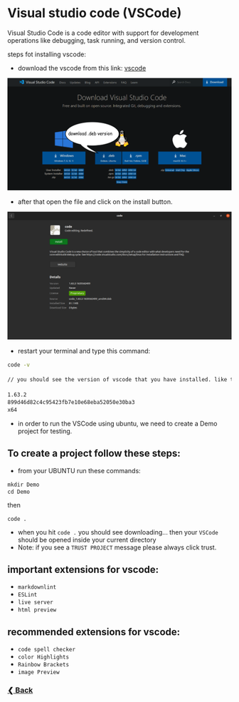 # Visual studio code (VSCode)

Visual Studio Code is a code editor with support for development operations like debugging, task running, and version control.

steps fot installing vscode:

- download the vscode from this link: [vscode](https://code.visualstudio.com/Download)

![vscode-download](./assest/vscode-download1.png)

- after that open the file and click on the install button.

![vscode-download](./assest/vscode-installar.png)

- restart your terminal and type this command:

```bash
code -v

// you should see the version of vscode that you have installed. like this:

1.63.2
899d46d82c4c95423fb7e10e68eba52050e30ba3
x64
```

- in order to run the VSCode using ubuntu, we need to create a Demo project for testing.

## To create a project follow these steps:

- from your UBUNTU run these commands:

```
mkdir Demo
cd Demo
```

then

```
code .
```

- when you hit `code .` you should see downloading... then your `VSCode` should be opened inside your current directory
- Note: if you see a `TRUST PROJECT` message please always click trust.

## important extensions for vscode:

- `markdownlint`
- `ESLint`
- `live server`
- `html preview`

## recommended extensions for vscode:

- `code spell checker`
- `color Highlights`
- `Rainbow Brackets`
- `image Preview`

### [❮ Back](./node-installation.md)
